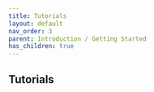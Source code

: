 ```yaml
---
title: Tutorials
layout: default
nav_order: 3
parent: Introduction / Getting Started
has_children: true
---
```


## Tutorials
